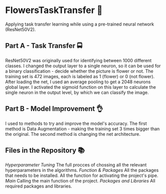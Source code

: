 # FlowersTaskTransfer 🌷
Applying task transfer learning while using a pre-trained neural network (ResNet50V2).

## Part A - Task Transfer 🚍
ResNet50V2 was originally used for identifying between 1000 different classes. I changed the output layer to a single neuron, so it can be used for a binary classification - decide whether the picture is flower or not.
The training set is 472 images, each is labeled as 1 (flower) or 0 (not flower).
After loading the net, I used an average pooling to get a 2048 neurons global layer. I activated the sigmoid function on this layer to calculate the single neuron in the output level, by which we can classify the image.
<br>
## Part B - Model Improvement 👌
I used to methods to try and improve the model's accuracy.
The first method is Data Augmentation - making the training set 3 times bigger than the original.
The second method is changing the net architecture.
<br>
## Files in the Repository 📚
*Hyperparameter Tuning*
The full procces of chossing all the relevant hyperparameters in the algorithms.
*Function & Packages*
All the packages that needs to be installed.
All the function for activating the project's pipe.
*Main*
Calling the main function of the project.
*Packages and Libraries*
All required packages and libraries.

